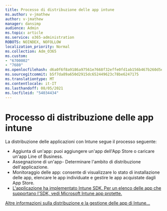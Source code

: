 ```yaml
---
title: Processo di distribuzione delle app intune
ms.author: v-jmathew
author: v-jmathew
manager: dansimp
audience: Admin
ms.topic: article
ms.service: o365-administration
ROBOTS: NOINDEX, NOFOLLOW
localization_priority: Normal
ms.collection: Adm_O365
ms.custom:
- "6700002"
- "7680"
ms.openlocfilehash: d6a0f6f8a9186a97561e7668f32effe0fd1ab156b467b260d5ebef5dbd6b9ff8
ms.sourcegitcommit: b5f7da89a650d2915dc652449623c78be6247175
ms.translationtype: MT
ms.contentlocale: it-IT
ms.lasthandoff: 08/05/2021
ms.locfileid: "54034434"
---
```

# <a name="intune-app-deployment-process"></a>Processo di distribuzione delle app intune

La distribuzione delle applicazioni con Intune segue il processo seguente:

- Aggiunta di un'app: puoi aggiungere un'app dell'App Store o caricare un'app Line of Business.
- Assegnazione di un'app- Determinare l'ambito di distribuzione dell'applicazione.
- Monitoraggio delle app: consente di visualizzare lo stato di installazione delle app, elencare le app individuate e gestire le app acquistate dagli App Store.
- [L'applicazione ha implementato Intune SDK. Per un elenco delle app che supportano l'SDK, vedi Microsoft Intune app protette.](https://docs.microsoft.com/mem/intune/apps/apps-supported-intune-apps)

[Altre informazioni sulla distribuzione e la gestione delle app di Intune...](https://docs.microsoft.com/mem/intune/apps/app-management)
